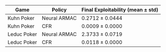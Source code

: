 | Game | Policy | Final Exploitability (mean ± std) |
| --- | --- | --- |
| Kuhn Poker | Neural ARMAC | 0.2712 ± 0.0444 |
| Kuhn Poker | CFR | 0.0009 ± 0.0000 |
| Leduc Poker | Neural ARMAC | 2.3733 ± 0.0719 |
| Leduc Poker | CFR | 0.0118 ± 0.0000 |
